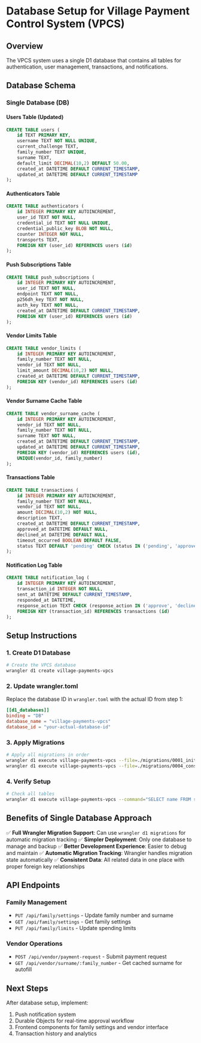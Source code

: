 # Database Setup for Village Payment Control System (VPCS)

## Overview

The VPCS system uses a single D1 database that contains all tables for authentication, user management, transactions, and notifications.

## Database Schema

### Single Database (DB)

#### Users Table (Updated)
```sql
CREATE TABLE users (
    id TEXT PRIMARY KEY,
    username TEXT NOT NULL UNIQUE,
    current_challenge TEXT,
    family_number TEXT UNIQUE,
    surname TEXT,
    default_limit DECIMAL(10,2) DEFAULT 50.00,
    created_at DATETIME DEFAULT CURRENT_TIMESTAMP,
    updated_at DATETIME DEFAULT CURRENT_TIMESTAMP
);
```

#### Authenticators Table
```sql
CREATE TABLE authenticators (
    id INTEGER PRIMARY KEY AUTOINCREMENT,
    user_id TEXT NOT NULL,
    credential_id TEXT NOT NULL UNIQUE,
    credential_public_key BLOB NOT NULL,
    counter INTEGER NOT NULL,
    transports TEXT,
    FOREIGN KEY (user_id) REFERENCES users (id)
);
```

#### Push Subscriptions Table
```sql
CREATE TABLE push_subscriptions (
    id INTEGER PRIMARY KEY AUTOINCREMENT,
    user_id TEXT NOT NULL,
    endpoint TEXT NOT NULL,
    p256dh_key TEXT NOT NULL,
    auth_key TEXT NOT NULL,
    created_at DATETIME DEFAULT CURRENT_TIMESTAMP,
    FOREIGN KEY (user_id) REFERENCES users (id)
);
```

#### Vendor Limits Table
```sql
CREATE TABLE vendor_limits (
    id INTEGER PRIMARY KEY AUTOINCREMENT,
    family_number TEXT NOT NULL,
    vendor_id TEXT NOT NULL,
    limit_amount DECIMAL(10,2) NOT NULL,
    created_at DATETIME DEFAULT CURRENT_TIMESTAMP,
    FOREIGN KEY (vendor_id) REFERENCES users (id)
);
```

#### Vendor Surname Cache Table
```sql
CREATE TABLE vendor_surname_cache (
    id INTEGER PRIMARY KEY AUTOINCREMENT,
    vendor_id TEXT NOT NULL,
    family_number TEXT NOT NULL,
    surname TEXT NOT NULL,
    created_at DATETIME DEFAULT CURRENT_TIMESTAMP,
    updated_at DATETIME DEFAULT CURRENT_TIMESTAMP,
    FOREIGN KEY (vendor_id) REFERENCES users (id),
    UNIQUE(vendor_id, family_number)
);
```

#### Transactions Table
```sql
CREATE TABLE transactions (
    id INTEGER PRIMARY KEY AUTOINCREMENT,
    family_number TEXT NOT NULL,
    vendor_id TEXT NOT NULL,
    amount DECIMAL(10,2) NOT NULL,
    description TEXT,
    created_at DATETIME DEFAULT CURRENT_TIMESTAMP,
    approved_at DATETIME DEFAULT NULL,
    declined_at DATETIME DEFAULT NULL,
    timeout_occurred BOOLEAN DEFAULT FALSE,
    status TEXT DEFAULT 'pending' CHECK (status IN ('pending', 'approved', 'declined', 'timeout'))
);
```

#### Notification Log Table
```sql
CREATE TABLE notification_log (
    id INTEGER PRIMARY KEY AUTOINCREMENT,
    transaction_id INTEGER NOT NULL,
    sent_at DATETIME DEFAULT CURRENT_TIMESTAMP,
    responded_at DATETIME,
    response_action TEXT CHECK (response_action IN ('approve', 'decline', 'timeout')),
    FOREIGN KEY (transaction_id) REFERENCES transactions (id)
);
```

## Setup Instructions

### 1. Create D1 Database

```bash
# Create the VPCS database
wrangler d1 create village-payments-vpcs
```

### 2. Update wrangler.toml

Replace the database ID in `wrangler.toml` with the actual ID from step 1:

```toml
[[d1_databases]]
binding = "DB"
database_name = "village-payments-vpcs"
database_id = "your-actual-database-id"
```

### 3. Apply Migrations

```bash
# Apply all migrations in order
wrangler d1 execute village-payments-vpcs --file=./migrations/0001_initital-auth-schema.sql
wrangler d1 execute village-payments-vpcs --file=./migrations/0004_consolidated_schema.sql
```

### 4. Verify Setup

```bash
# Check all tables
wrangler d1 execute village-payments-vpcs --command="SELECT name FROM sqlite_master WHERE type='table';"
```

## Benefits of Single Database Approach

✅ **Full Wrangler Migration Support**: Can use `wrangler d1 migrations` for automatic migration tracking
✅ **Simpler Deployment**: Only one database to manage and backup
✅ **Better Development Experience**: Easier to debug and maintain
✅ **Automatic Migration Tracking**: Wrangler handles migration state automatically
✅ **Consistent Data**: All related data in one place with proper foreign key relationships

## API Endpoints

### Family Management
- `PUT /api/family/settings` - Update family number and surname
- `GET /api/family/settings` - Get family settings
- `PUT /api/family/limits` - Update spending limits

### Vendor Operations
- `POST /api/vendor/payment-request` - Submit payment request
- `GET /api/vendor/surname/:family_number` - Get cached surname for autofill

## Next Steps

After database setup, implement:
1. Push notification system
2. Durable Objects for real-time approval workflow
3. Frontend components for family settings and vendor interface
4. Transaction history and analytics 